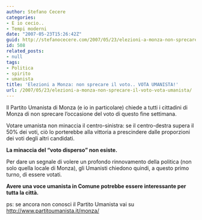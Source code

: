 ```yaml
---
author: Stefano Cecere
categories:
- E io cecio..
- Tempi moderni
date: "2007-05-23T15:26:42Z"
guid: http://stefanocecere.com/2007/05/23/elezioni-a-monza-non-sprecare-il-voto-vota-umanista/
id: 508
related_posts:
- null
tags:
- Politica
- spirito
- umanista
title: 'Elezioni a Monza: non sprecare il voto.. VOTA UMANISTA!'
url: /2007/05/23/elezioni-a-monza-non-sprecare-il-voto-vota-umanista/
---
```


Il Partito Umanista di Monza (e io in particolare) chiede a tutti i cittadini di Monza di non sprecare l&#8217;occasione del voto di questo fine settimana.

Votare umanista non minaccia il centro-sinistra: se il centro-destra supera il 50% dei voti, ciò lo porterebbe alla vittoria a prescindere dalle proporzioni dei voti degli altri candidati.

**La minaccia del &#8220;voto disperso&#8221; non esiste.**

Per dare un segnale di volere un profondo rinnovamento della politica (non solo quella locale di Monza), gli Umanisti chiedono quindi, a questo primo turno, di essere votati.

**Avere una voce umanista in Comune potrebbe essere interessante per tutta la città.**

ps: se ancora non conosci il Partito Umanista vai su <http://www.partitoumanista.it/monza/>